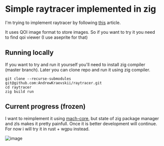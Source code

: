 # Simple raytracer implemented in zig

I'm trying to implement raytracer by following [this](https://matklad.github.io/2022/12/31/raytracer-construction-kit.html) article.

It uses QOI image format to store images. So if you want to try it you need to find qoi viewer (I use aseprite for that)

## Running locally 

If you want to try and run it yourself you'll need to install zig compiler (master branch).
Later you can clone repo and run it using zig compiler.
```nushell
git clone --recurse-submodules  git@github.com:AndrewKraevskii/raytracer.git
cd raytracer
zig build run
```

## Current progress (frozen)
I want to reimplement it using [mach-core](https://github.com/hexops/mach-core), but state of zig package manager and zls makes it pretty painfull. Once it is better development will continue. For now i will try it in rust + wgpu instead.

![image](https://github.com/AndrewKraevskii/raytracer/assets/75577902/032f142f-b6a4-4344-b229-8a67deea6478)
